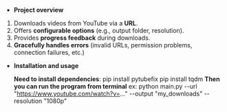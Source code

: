 - **Project overview**

1. Downloads videos from YouTube via a **URL**.
2. Offers **configurable options** (e.g., output folder, resolution).
3. Provides **progress feedback** during downloads.
4. **Gracefully handles errors** (invalid URLs, permission problems, connection failures, etc.)

- **Installation and usage**
  
  **Need to install dependencies**:
  pip install pytubefix
  pip install tqdm
  **Then you can run the program from terminal**
  ex: python main.py --url "https://www.youtube.com/watch?v=..." --output "my_downloads" --resolution "1080p"
